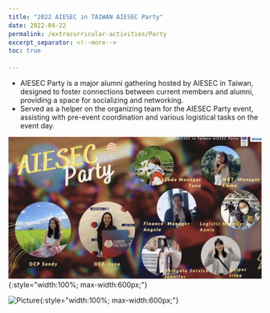 ```yaml
---
title: "2022 AIESEC in TAIWAN AIESEC Party"
date: 2022-04-22
permalink: /extracurricular-activities/Party
excerpt_separator: <!--more-->
toc: true

---
```




<!-- ---
title: "A Bridge-based Compression Algorithm for Topological Quantum Circuits [DAC 2021] [TCAD 2022]"
collection: Quantum-related
type: "Quantum-related"
permalink: /projects/bridge
venue: "Electronic Design Automation Lab (Prof. Yao-Wen Chang)"
date: 2019-11-01
location: "National Taiwan University, Taiwan"
--- -->

* AIESEC Party is a major alumni gathering hosted by AIESEC in Taiwan, designed to foster connections between current members and alumni, providing a space for socializing and networking.
* Served as a helper on the organizing team for the AIESEC Party event, assisting with pre-event coordination and various logistical tasks on the event day.



<!--more-->
![Picture](/images/IMG_2734.jpeg){:style="width:100%; max-width:600px;"}

![Picture](/images/DSC09954.jpeg){:style="width:100%; max-width:600px;"}
<!-- [More information here]() -->




